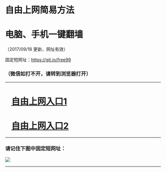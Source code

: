 ﻿# 自由上网简易方法

# 电脑、手机一键翻墙

（2017/09/18 更新，网址有效）

固定短网址：https://git.io/free99

### （微信如打不开，请转到浏览器打开）


***





# &nbsp;&nbsp; <a href="http://ft3096113265.fwq-tz1005.info/fwqtz01.html?t=091800132081 " target="_blank">自由上网入口1</a>
# &nbsp;&nbsp; <a href="http://ft2386926948.fwq-tz1006.info/fwqtz02.html?t=09180015277 " target="_blank">自由上网入口2</a>
***

### 请记住下图中固定短网址：

<img src="https://s3-us-west-2.amazonaws.com/fwq-1001/yjfq-20170905okok.png" /> 


***

